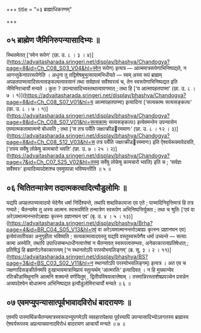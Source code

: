 +++
title = "०३ ब्राह्माधिकरणम्"

+++

## ०५ ब्राह्मेण जैमिनिरुपन्यासादिभ्यः ॥

स्थितमेतत् [‘स्वेन रूपेण’ (छा. उ. ८ । ३ । ४)](https://advaitasharada.sringeri.net/display/bhashya/Chandogya?page=8&id=Ch_C08_S03_V04&hl=स्वेन रूपेण) इत्यत्र — आत्ममात्ररूपेणाभिनिष्पद्यते, न आगन्तुकेनापररूपेणेति । अधुना तु तद्विशेषबुभुत्सायामभिधीयते — स्वम् अस्य रूपं ब्राह्मम् अपहतपाप्मत्वादिसत्यसङ्कल्पत्वावसानं तथा सर्वज्ञत्वं सर्वेश्वरत्वं च, तेन स्वरूपेणाभिनिष्पद्यत इति जैमिनिराचार्यो मन्यते । कुतः ? उपन्यासादिभ्यस्तथात्वावगमात् ; तथा हि [‘य आत्मापहतपाप्मा’ (छा. उ. ८ । ७ । १)](https://advaitasharada.sringeri.net/display/bhashya/Chandogya?page=8&id=Ch_C08_S07_V01&hl=य आत्मापहतपाप्मा) इत्यादिना [‘सत्यकामः सत्यसङ्कल्पः’ (छा. उ. ८ । ७ । १)](https://advaitasharada.sringeri.net/display/bhashya/Chandogya?page=8&id=Ch_C08_S07_V01&hl=सत्यकामः सत्यसङ्कल्पः) इत्येवमन्तेन उपन्यासेन एवमात्मकतामात्मनो बोधयति ; तथा [‘स तत्र पर्येति जक्षत्क्रीडरममाणः’ (छा. उ. ८ । १२ । ३)](https://advaitasharada.sringeri.net/display/bhashya/Chandogya?page=8&id=Ch_C08_S12_V03&hl=स तत्र पर्येति जक्षत्क्रीडरममाणः) इति ऐश्वर्यरूपमावेदयति, [‘तस्य सर्वेषु लोकेषु कामचारो भवति’ (छा. उ. ७ । २५ । २)](https://advaitasharada.sringeri.net/display/bhashya/Chandogya?page=7&id=Ch_C07_S25_V02&hl=तस्य सर्वेषु लोकेषु कामचारो भवति) इति च ; ‘सर्वज्ञः सर्वेश्वरः’ इत्यादिव्यपदेशाश्च एवमुपपन्ना भविष्यन्तीति ॥ ५ ॥

## ०६ चितितन्मात्रेण तदात्मकत्वादित्यौडुलोमिः ॥

यद्यपि अपहतपाप्मत्वादयो भेदेनैव धर्मा निर्दिश्यन्ते, तथापि शब्दविकल्पजा एव एते ; पाप्मादिनिवृत्तिमात्रं हि तत्र गम्यते ; चैतन्यमेव तु अस्य आत्मनः स्वरूपमिति तन्मात्रेण स्वरूपेण अभिनिष्पत्तिर्युक्ता ; तथा च श्रुतिः [‘एवं वा अरेऽयमात्मानन्तरोऽबाह्यः कृत्स्नः प्रज्ञानघन एव’ (बृ. उ. ४ । ५ । १३)](https://advaitasharada.sringeri.net/display/bhashya/Brha?page=4&id=BR_C04_S05_V13&hl=एवं वा अरेऽयमात्मानन्तरोऽबाह्यः कृत्स्नः प्रज्ञानघन एव) इत्येवंजातीयका अनुगृहीता भविष्यति ; सत्यकामत्वादयस्तु यद्यपि वस्तुस्वरूपेणैव धर्मा उच्यन्ते — सत्याः कामा अस्येति, तथापि उपाधिसम्बन्धाधीनत्वात्तेषां न चैतन्यवत् स्वरूपत्वसम्भवः, अनेकाकारत्वप्रतिषेधात् ; प्रतिषिद्धं हि ब्रह्मणोऽनेकाकारत्वम् [‘न स्थानतोऽपि परस्योभयलिङ्गम्’ (ब्र. सू. ३ । २ । ११)](https://advaitasharada.sringeri.net/display/bhashya/BS?page=3&id=BS_C03_S02_V11&hl=न स्थानतोऽपि परस्योभयलिङ्गम्) इत्यत्र । अत एव च जक्षणादिसङ्कीर्तनमपि दुःखाभावमात्राभिप्रायं स्तुत्यर्थम् ‘आत्मरतिः’ इत्यादिवत् । न हि मुख्यान्येव रतिक्रीडामिथुनानि आत्मनि शक्यन्ते वर्णयितुम् , द्वितीयविषयत्वात्तेषाम् । तस्मान्निरस्ताशेषप्रपञ्चेन प्रसन्नेन अव्यपदेश्येन बोधात्मना अभिनिष्पद्यत इत्यौडुलोमिराचार्यो मन्यते ॥ ६ ॥

## ०७ एवमप्युपन्यासात्पूर्वभावादविरोधं बादरायणः ॥

एवमपि पारमार्थिकचैतन्यमात्रस्वरूपाभ्युपगमेऽपि व्यवहारापेक्षया पूर्वस्यापि उपन्यासादिभ्योऽवगतस्य ब्राह्मस्य ऐश्वर्यरूपस्य अप्रत्याख्यानादविरोधं बादरायण आचार्यो मन्यते ॥ ७ ॥
